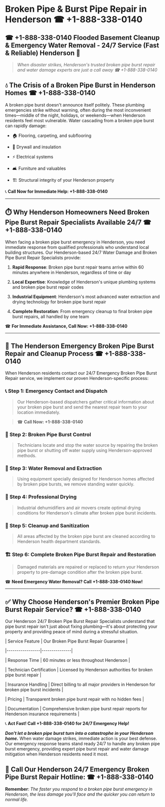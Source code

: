 # Broken Pipe & Burst Pipe Repair in Henderson ☎ +1-888-338-0140  
## ☎ +1-888-338-0140 Flooded Basement Cleanup & Emergency Water Removal - 24/7 Service (Fast & Reliable) Henderson 🚨  

> *When disaster strikes, Henderson's trusted broken pipe burst repair and water damage experts are just a call away ☎ +1-888-338-0140*  

## 💧 The Crisis of a Broken Pipe Burst in Henderson Homes ☎ +1-888-338-0140  

A broken pipe burst doesn't announce itself politely. These plumbing emergencies strike without warning, often during the most inconvenient times—middle of the night, holidays, or weekends—when Henderson residents feel most vulnerable. Water cascading from a broken pipe burst can rapidly damage:  

* 🏠 Flooring, carpeting, and subflooring  
* 🧱 Drywall and insulation  
* ⚡ Electrical systems  
* 🛋️ Furniture and valuables  
* 🏗️ Structural integrity of your Henderson property  

📞 **Call Now for Immediate Help: +1-888-338-0140**  

---  

## ⏱️ Why Henderson Homeowners Need Broken Pipe Burst Repair Specialists Available 24/7 ☎ +1-888-338-0140  

When facing a broken pipe burst emergency in Henderson, you need immediate response from qualified professionals who understand local building structures. Our Henderson-based 24/7 Water Damage and Broken Pipe Burst Repair Specialists provide:  

1. **Rapid Response**: Broken pipe burst repair teams arrive within 60 minutes anywhere in Henderson, regardless of time or day  
2. **Local Expertise**: Knowledge of Henderson's unique plumbing systems and broken pipe burst repair codes  
3. **Industrial Equipment**: Henderson's most advanced water extraction and drying technology for broken pipe burst repair  
4. **Complete Restoration**: From emergency cleanup to final broken pipe burst repairs, all handled by one team  

☎ **For Immediate Assistance, Call Now: +1-888-338-0140**  

---  

## 🔧 The Henderson Emergency Broken Pipe Burst Repair and Cleanup Process ☎ +1-888-338-0140  

When Henderson residents contact our 24/7 Emergency Broken Pipe Burst Repair service, we implement our proven Henderson-specific process:  

### 📞 Step 1: Emergency Contact and Dispatch  
> Our Henderson-based dispatchers gather critical information about your broken pipe burst and send the nearest repair team to your location immediately.  
> ☎ **Call Now: +1-888-338-0140**  

### 🚿 Step 2: Broken Pipe Burst Control  
> Technicians locate and stop the water source by repairing the broken pipe burst or shutting off water supply using Henderson-approved methods.  

### 🌊 Step 3: Water Removal and Extraction  
> Using equipment specially designed for Henderson homes affected by broken pipe bursts, we remove standing water quickly.  

### 💨 Step 4: Professional Drying  
> Industrial dehumidifiers and air movers create optimal drying conditions for Henderson's climate after broken pipe burst incidents.  

### 🧼 Step 5: Cleanup and Sanitization  
> All areas affected by the broken pipe burst are cleaned according to Henderson health department standards.  

### 🏗️ Step 6: Complete Broken Pipe Burst Repair and Restoration  
> Damaged materials are repaired or replaced to return your Henderson property to pre-damage condition after the broken pipe burst.  

☎ **Need Emergency Water Removal? Call +1-888-338-0140 Now!**  

---  

## ✅ Why Choose Henderson's Premier Broken Pipe Burst Repair Service? ☎ +1-888-338-0140  

Our Henderson 24/7 Broken Pipe Burst Repair Specialists understand that pipe burst repair isn't just about fixing plumbing—it's about protecting your property and providing peace of mind during a stressful situation.  

| Service Feature | Our Broken Pipe Burst Repair Guarantee |  
|-----------------|---------------|  
| Response Time | 60 minutes or less throughout Henderson |  
| Technician Certification | Licensed by Henderson authorities for broken pipe burst repair |  
| Insurance Handling | Direct billing to all major providers in Henderson for broken pipe burst incidents |  
| Pricing | Transparent broken pipe burst repair with no hidden fees |  
| Documentation | Comprehensive broken pipe burst repair reports for Henderson insurance requirements |  

📞 **Act Fast! Call +1-888-338-0140 for 24/7 Emergency Help!**  

***Don't let a broken pipe burst turn into a catastrophe in your Henderson home.*** When water damage strikes, immediate action is your best defense. Our emergency response teams stand ready 24/7 to handle any broken pipe burst emergency, providing expert pipe burst repair and water damage mitigation when Henderson residents need it most.  

## 📱 Call Our Henderson 24/7 Emergency Broken Pipe Burst Repair Hotline: ☎ +1-888-338-0140  

**Remember**: *The faster you respond to a broken pipe burst emergency in Henderson, the less damage you'll face and the quicker you can return to normal life.*